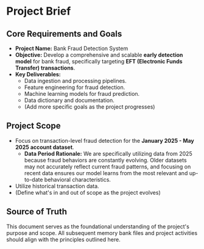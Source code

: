 # Project Brief

## Core Requirements and Goals

*   **Project Name:** Bank Fraud Detection System
*   **Objective:** Develop a comprehensive and scalable **early detection model** for bank fraud, specifically targeting **EFT (Electronic Funds Transfer) transactions**.
*   **Key Deliverables:**
    *   Data ingestion and processing pipelines.
    *   Feature engineering for fraud detection.
    *   Machine learning models for fraud prediction.
    *   Data dictionary and documentation.
    *   (Add more specific goals as the project progresses)

## Project Scope

*   Focus on transaction-level fraud detection for the **January 2025 - May 2025 account dataset**.
    *   **Data Period Rationale:** We are specifically utilizing data from 2025 because fraud behaviors are constantly evolving. Older datasets may not accurately reflect current fraud patterns, and focusing on recent data ensures our model learns from the most relevant and up-to-date behavioral characteristics.
*   Utilize historical transaction data.
*   (Define what's in and out of scope as the project evolves)

## Source of Truth

This document serves as the foundational understanding of the project's purpose and scope. All subsequent memory bank files and project activities should align with the principles outlined here.
